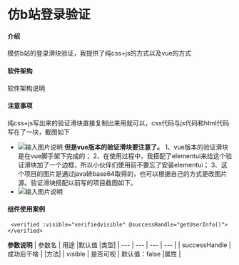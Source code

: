 # 仿b站登录验证

#### 介绍
模仿b站的登录滑块验证，我提供了纯css+js的方式以及vue的方式

#### 软件架构
软件架构说明


#### 注意事项
纯css+js写出来的验证滑块直接复制出来用就可以，css代码与js代码和html代码写在了一块，截图如下
- ![输入图片说明](https://images.gitee.com/uploads/images/2020/0313/223801_178e6667_5118695.png "屏幕截图.png")
 **但是vue版本的验证滑块要注意了。** 
1、vue版本的验证滑块是在vue脚手架下完成的；
2、在使用过程中，我搭配了elementui来给这个验证滑块加了一个边框，所以小伙伴们使用前不要忘了安装elementui；
3、这个项目的图片是通过java转base64取得的，也可以根据自己的方式更改图片源。验证滑块搭配以前写的项目截图如下。
- ![输入图片说明](https://images.gitee.com/uploads/images/2020/0313/224533_e06462c5_5118695.png "屏幕截图.png")

#### 组件使用案例

```
 <verified :visible="verifiedvisible" @successHandle="getUserInfo()"></verified>
```
 **参数说明** 
|  参数名  |   用途  |默认值   |类型|
| --- | --- | --- | --- |
|  successHandle   | 成功后干啥    |     |方法|
|   visible  |   是否可视  | 默认值：false    |属性 |

